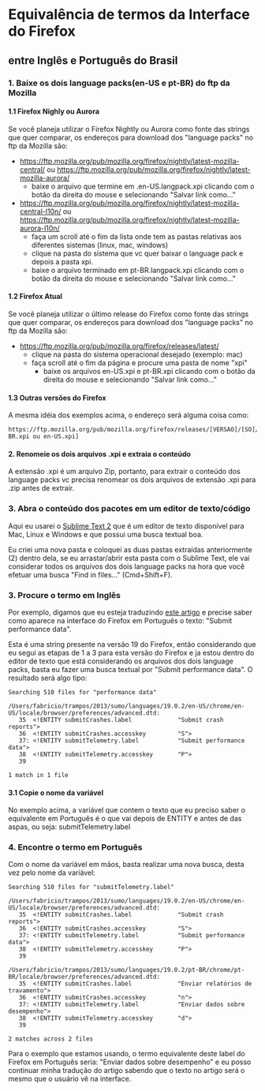 # Equivalência de termos da Interface do Firefox
## entre Inglês e Português do Brasil ##

### 1. Baixe os dois language packs(en-US e pt-BR) do ftp da Mozilla ###

#### 1.1 Firefox Nighly ou Aurora ####

Se você planeja utilizar o Firefox Nightly ou Aurora como fonte das strings que
quer comparar, os endereços para download dos "language packs"
no ftp da Mozilla são:

* https://ftp.mozilla.org/pub/mozilla.org/firefox/nightly/latest-mozilla-central/
ou https://ftp.mozilla.org/pub/mozilla.org/firefox/nightly/latest-mozilla-aurora/
  * baixe o arquivo que termine em .en-US.langpack.xpi clicando com o botão da
  direita do mouse e selecionando "Salvar link como…"
* https://ftp.mozilla.org/pub/mozilla.org/firefox/nightly/latest-mozilla-central-l10n/
ou https://ftp.mozilla.org/pub/mozilla.org/firefox/nightly/latest-mozilla-aurora-l10n/
  * faça um scroll até o fim da lista onde tem as pastas relativas aos diferentes
  sistemas (linux, mac, windows)
  * clique na pasta do sistema que vc quer baixar o language pack e depois a pasta xpi.
  * baixe o arquivo terminado em pt-BR.langpack.xpi clicando com o botão da
  direita do mouse e selecionando "Salvar link como…"

#### 1.2 Firefox Atual ####

Se você planeja utilizar o último release do Firefox como fonte das strings que
quer comparar, os endereços para download dos "language packs"
no ftp da Mozilla são:

* https://ftp.mozilla.org/pub/mozilla.org/firefox/releases/latest/
  * clique na pasta do sistema operacional desejado (exemplo: mac)
  * faça scroll até o fim da página e procure uma pasta de nome "xpi"
    * baixe os arquivos en-US.xpi e pt-BR.xpi clicando com o botão da
direita do mouse e selecionando "Salvar link como…"

#### 1.3 Outras versões do Firefox ####

A mesma idéia dos exemplos acima, o endereço será alguma coisa como:

    https://ftp.mozilla.org/pub/mozilla.org/firefox/releases/[VERSAO]/[SO]/xpi/[pt-BR.xpi ou en-US.xpi]

#### 2. Renomeie os dois arquivos .xpi e extraia o conteúdo ####

A extensão .xpi é um arquivo Zip, portanto, para extrair o conteúdo dos language
packs vc precisa renomear os dois arquivos de extensão .xpi para .zip antes de
extrair.

### 3. Abra o conteúdo dos pacotes em um editor de texto/código ###

Aqui eu usarei o [Sublime Text 2](http://www.sublimetext.com/) que é um editor
de texto disponível para Mac, Linux e Windows e que possui uma busca textual boa.

Eu criei uma nova pasta e coloquei as duas pastas extraídas anteriormente (2)
dentro dela, se eu arrastar/abrir esta pasta com o Sublime Text, ele vai
considerar todos os arquivos dos dois language packs na hora que você efetuar
uma busca "Find in files…" (Cmd+Shift+F).

### 3. Procure o termo em Inglês ###

Por exemplo, digamos que eu esteja traduzindo
[este artigo](https://support.mozilla.org/en-US/kb/send-performance-data-improve-firefox)
e precise saber como aparece na interface do Firefox em Português o texto:
"Submit performance data".

Esta é uma string presente na versão 19 do Firefox, então considerando que eu
segui as etapas de 1 a 3 para esta versão do Firefox e ja estou dentro do
editor de texto que está considerando os arquivos dos dois language packs,
basta eu fazer uma busca textual por "Submit performance data". O resultado
será algo tipo:

    Searching 510 files for "performance data"

    /Users/fabricio/trampos/2013/sumo/languages/19.0.2/en-US/chrome/en-US/locale/browser/preferences/advanced.dtd:
       35  <!ENTITY submitCrashes.label             "Submit crash reports">
       36  <!ENTITY submitCrashes.accesskey         "S">
       37: <!ENTITY submitTelemetry.label           "Submit performance data">
       38  <!ENTITY submitTelemetry.accesskey       "P">
       39

    1 match in 1 file

#### 3.1 Copie o nome da variável ####

No exemplo acima, a variável que contem o texto que eu preciso saber o
equivalente em Português é o que vai depois de ENTITY e antes de das aspas, ou
seja: submitTelemetry.label

### 4. Encontre o termo em Português ###

Com o nome da variável em mãos, basta realizar uma nova busca, desta vez pelo
nome da variável:

    Searching 510 files for "submitTelemetry.label"

    /Users/fabricio/trampos/2013/sumo/languages/19.0.2/en-US/chrome/en-US/locale/browser/preferences/advanced.dtd:
       35  <!ENTITY submitCrashes.label             "Submit crash reports">
       36  <!ENTITY submitCrashes.accesskey         "S">
       37: <!ENTITY submitTelemetry.label           "Submit performance data">
       38  <!ENTITY submitTelemetry.accesskey       "P">
       39

    /Users/fabricio/trampos/2013/sumo/languages/19.0.2/pt-BR/chrome/pt-BR/locale/browser/preferences/advanced.dtd:
       35  <!ENTITY submitCrashes.label             "Enviar relatórios de travamento">
       36  <!ENTITY submitCrashes.accesskey         "n">
       37: <!ENTITY submitTelemetry.label           "Enviar dados sobre desempenho">
       38  <!ENTITY submitTelemetry.accesskey       "d">
       39

    2 matches across 2 files

Para o exemplo que estamos usando, o termo equivalente deste label do Firefox
em Português seria: "Enviar dados sobre desempenho" e eu posso continuar minha
tradução do artigo sabendo que o texto no artigo será o mesmo que o usuário vê
na interface.






